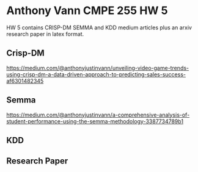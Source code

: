 # Anthony Vann CMPE 255 HW 5
HW 5 contains CRISP-DM SEMMA and KDD medium articles plus an arxiv research paper in latex format.

## Crisp-DM 
https://medium.com/@anthonyjustinvann/unveiling-video-game-trends-using-crisp-dm-a-data-driven-approach-to-predicting-sales-success-af6301482345

## Semma
https://medium.com/@anthonyjustinvann/a-comprehensive-analysis-of-student-performance-using-the-semma-methodology-3387734789b1

## KDD

## Research Paper

